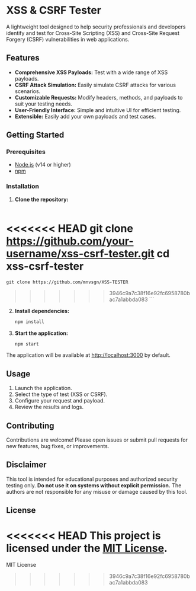 # XSS & CSRF Tester

A lightweight tool designed to help security professionals and developers identify and test for Cross-Site Scripting (XSS) and Cross-Site Request Forgery (CSRF) vulnerabilities in web applications.

## Features

- **Comprehensive XSS Payloads:** Test with a wide range of XSS payloads.
- **CSRF Attack Simulation:** Easily simulate CSRF attacks for various scenarios.
- **Customizable Requests:** Modify headers, methods, and payloads to suit your testing needs.
- **User-Friendly Interface:** Simple and intuitive UI for efficient testing.
- **Extensible:** Easily add your own payloads and test cases.

## Getting Started

### Prerequisites

- [Node.js](https://nodejs.org/) (v14 or higher)
- [npm](https://www.npmjs.com/)

### Installation

1. **Clone the repository:**
    ```bash
<<<<<<< HEAD
    git clone https://github.com/your-username/xss-csrf-tester.git
    cd xss-csrf-tester
=======
    git clone https://github.com/mnvsgn/XSS-TESTER
>>>>>>> 3946c9a7c38f16e92fc6958780bac7a1abbda083
    ```
2. **Install dependencies:**
    ```bash
    npm install
    ```
3. **Start the application:**
    ```bash
    npm start
    ```

The application will be available at [http://localhost:3000](http://localhost:3000) by default.

## Usage

1. Launch the application.
2. Select the type of test (XSS or CSRF).
3. Configure your request and payload.
4. Review the results and logs.

## Contributing

Contributions are welcome! Please open issues or submit pull requests for new features, bug fixes, or improvements.

## Disclaimer

This tool is intended for educational purposes and authorized security testing only. **Do not use it on systems without explicit permission.** The authors are not responsible for any misuse or damage caused by this tool.

## License

<<<<<<< HEAD
This project is licensed under the [MIT License](LICENSE).
=======
MIT License
>>>>>>> 3946c9a7c38f16e92fc6958780bac7a1abbda083
